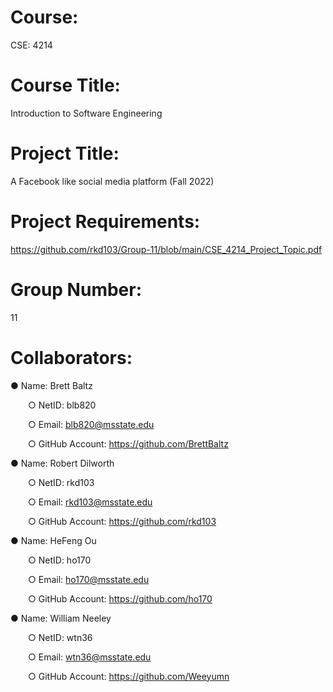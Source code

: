# Course:
CSE: 4214

# Course Title:
Introduction to Software Engineering

# Project Title:
A Facebook like social media platform (Fall 2022)

# Project Requirements:
https://github.com/rkd103/Group-11/blob/main/CSE_4214_Project_Topic.pdf

# Group Number:
11

# Collaborators:

● Name: Brett Baltz

&emsp;&emsp;○ NetID: blb820

&emsp;&emsp;○ Email: blb820@msstate.edu

&emsp;&emsp;○ GitHub Account: https://github.com/BrettBaltz


● Name: Robert Dilworth

&emsp;&emsp;○ NetID: rkd103

&emsp;&emsp;○ Email: rkd103@msstate.edu

&emsp;&emsp;○ GitHub Account: https://github.com/rkd103


● Name: HeFeng Ou

&emsp;&emsp;○ NetID: ho170

&emsp;&emsp;○ Email: ho170@msstate.edu

&emsp;&emsp;○ GitHub Account: https://github.com/ho170


● Name: William Neeley

&emsp;&emsp;○ NetID: wtn36

&emsp;&emsp;○ Email: wtn36@msstate.edu

&emsp;&emsp;○ GitHub Account: https://github.com/Weeyumn



